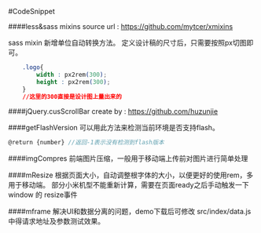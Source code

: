 #CodeSnippet

####less&sass mixins
source url : https://github.com/mytcer/xmixins

sass mixin 新增单位自动转换方法。
定义设计稿的尺寸后，只需要按照px切图即可。

```css
	.logo{
		width : px2rem(300);
		height : px2rem(300);
	}
	//这里的300直接是设计图上量出来的
```

####jQuery.cusScrollBar
create by : https://github.com/huzunjie


####getFlashVersion
可以用此方法来检测当前环境是否支持flash。
```javascript
@return {number} //返回-1表示没有检测到flash版本
```

####imgCompres
前端图片压缩，一般用于移动端上传前对图片进行简单处理


####mResize
根据页面大小，自动调整根字体的大小，以便更好的使用rem，多用于移动端。
部分小米机型不能重新计算，需要在页面ready之后手动触发一下 window 的 resize事件

####mframe
解决UI和数据分离的问题，demo下载后可修改 src/index/data.js 中得请求地址及参数测试效果。
